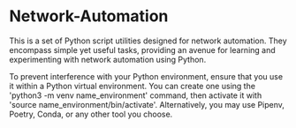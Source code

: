 # Network-Automation
This is a set of Python script utilities designed for network automation. They encompass simple yet useful tasks, providing an avenue for learning and experimenting with network automation using Python.

To prevent interference with your Python environment, ensure that you use it within a Python virtual environment. You can create one using the 'python3 -m venv name_environment' command, then activate it with 'source name_environment/bin/activate'. Alternatively, you may use Pipenv, Poetry, Conda, or any other tool you choose.
